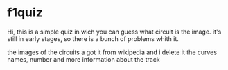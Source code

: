 # f1quiz

Hi, this is a simple quiz in wich you can guess what circuit is the image.
it's still in early stages, so there is a bunch of problems whith it.

the images of the circuits a got it from wikipedia and i delete it the curves names, number and more information about the track
